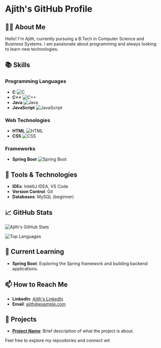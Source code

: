 # Ajith's GitHub Profile

## 👨‍💻 About Me
Hello! I'm Ajith, currently pursuing a B.Tech in Computer Science and Business Systems. I am passionate about programming and always looking to learn new technologies.

## 📚 Skills

### Programming Languages
- **C**
  ![C](https://img.shields.io/badge/-C-blue?logo=c&logoColor=white)
- **C++**
  ![C++](https://img.shields.io/badge/-C++-00599C?logo=c%2B%2B&logoColor=white)
- **Java**
  ![Java](https://img.shields.io/badge/-Java-007396?logo=java&logoColor=white)
- **JavaScript**
  ![JavaScript](https://img.shields.io/badge/-JavaScript-F7DF1E?logo=javascript&logoColor=black)

### Web Technologies
- **HTML**
  ![HTML](https://img.shields.io/badge/-HTML-E34F26?logo=html5&logoColor=white)
- **CSS**
  ![CSS](https://img.shields.io/badge/-CSS-1572B6?logo=css3&logoColor=white)

### Frameworks
- **Spring Boot**
  ![Spring Boot](https://img.shields.io/badge/-Spring%20Boot-6DB33F?logo=spring&logoColor=white)

## 🔧 Tools & Technologies
- **IDEs**: IntelliJ IDEA, VS Code
- **Version Control**: Git
- **Databases**: MySQL (beginner)

## 📈 GitHub Stats

![Ajith's GitHub Stats](https://github-readme-stats.vercel.app/api?username=AjithM323&show_icons=true&count_private=true&hide=prs&hide_title=true&hide_border=true&theme=dark)

![Top Languages](https://github-readme-stats.vercel.app/api/top-langs/?username=AjithM323&layout=compact&hide=html&theme=dark)

## 📝 Current Learning
- **Spring Boot**: Exploring the Spring framework and building backend applications.

## 📫 How to Reach Me
- **LinkedIn**: [Ajith's LinkedIn](https://www.linkedin.com/in/YOUR_LINKEDIN_PROFILE)
- **Email**: ajith@example.com

## 🚀 Projects
- **[Project Name](https://github.com/YOUR_GITHUB_USERNAME/PROJECT_REPO)**: Brief description of what the project is about.

Feel free to explore my repositories and connect wit
